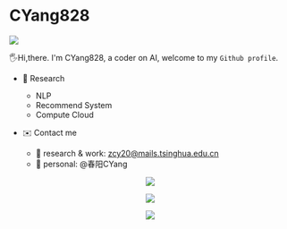 # CYang828

![](https://komarev.com/ghpvc/?username=CYang828&color=yellowgreen)

🖐️Hi,there. I'm CYang828, a coder on AI, welcome to my `Github profile`.

- 📢 Research
    - NLP
    - Recommend System
    - Compute Cloud
    
- ✉️ Contact me
    - 🔭 research & work: zcy20@mails.tsinghua.edu.cn
    - :boy: personal: @春阳CYang


<p align="center"> <img align="center" style="padding=0;" src="https://github-readme-stats.quantumlytangled.vercel.app/api/top-langs/?username=CYang828&layout=compact&show_icons=true&hide_border=true&icon_color=f0f0f000&count_private=true&theme=tokyonight" /> </p>

<p align="center"> <img align="center" src="https://github-readme-stats.vercel.app/api?username=CYang828&show_icons=true&theme=tokyonight)" /> </p>

<p align="center"> <img align="center" src="https://github-profile-trophy.vercel.app/?username=CYang828&theme=onedark)](https://github.com/ryo-ma/github-profile-trophy" /> </p>
    


